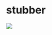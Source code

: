 # stubber

[![](https://godoc.org/github.com/dradtke/stubber?status.svg)](http://godoc.org/github.com/dradtke/stubber)
